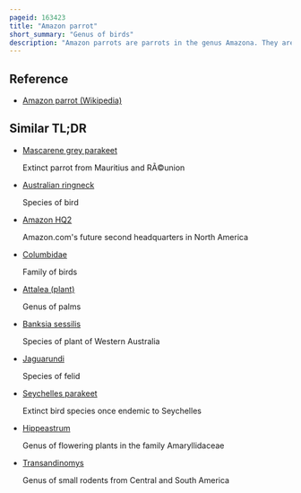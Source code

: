 ```yaml
---
pageid: 163423
title: "Amazon parrot"
short_summary: "Genus of birds"
description: "Amazon parrots are parrots in the genus Amazona. They are medium-sized short-tailed Parrots native to the Americas whose Range extends from South America to mexico and the Caribbean. Amazona is one of 92 Genera of Parrots in the Order Psittaciformes and is one of three true Parrot Families in the Psittacidae Family. It contains about Thirty Species. Most amazons are predominantly green, with accenting colors that depend on the species, and they can be quite vivid. They feed primarily on seeds, nuts, and fruits, supplemented by leafy matter."
---
```


## Reference

- [Amazon parrot (Wikipedia)](https://en.wikipedia.org/?curid=163423)

## Similar TL;DR

- [Mascarene grey parakeet](/tldr/en/mascarene-grey-parakeet)

  Extinct parrot from Mauritius and RÃ©union

- [Australian ringneck](/tldr/en/australian-ringneck)

  Species of bird

- [Amazon HQ2](/tldr/en/amazon-hq2)

  Amazon.com's future second headquarters in North America

- [Columbidae](/tldr/en/columbidae)

  Family of birds

- [Attalea (plant)](/tldr/en/attalea-plant)

  Genus of palms

- [Banksia sessilis](/tldr/en/banksia-sessilis)

  Species of plant of Western Australia

- [Jaguarundi](/tldr/en/jaguarundi)

  Species of felid

- [Seychelles parakeet](/tldr/en/seychelles-parakeet)

  Extinct bird species once endemic to Seychelles

- [Hippeastrum](/tldr/en/hippeastrum)

  Genus of flowering plants in the family Amaryllidaceae

- [Transandinomys](/tldr/en/transandinomys)

  Genus of small rodents from Central and South America
